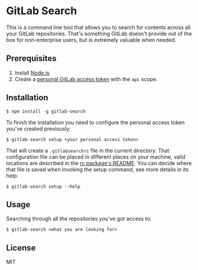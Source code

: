 # GitLab Search

This is a command line tool that allows you to search for contents across all your GitLab repositories.
That's something GitLab doesn't provide out of the box for non-enterprise users, but is extremely valuable
when needed.

## Prerequisites

1. Install [Node.js](https://nodejs.org)
2. Create a [personal GitLab access token](https://docs.gitlab.com/ee/user/profile/personal_access_tokens.html#creating-a-personal-access-token) with the `api` scope.

## Installation

```
$ npm install -g gitlab-search
```

To finish the installation you need to configure the personal access token you've created previously:

```
$ gitlab-search setup <your personal access token>
```

That will create a `.gitlabsearchrc` file in the current directory. That configuration file can be placed
in different places on your machine, valid locations are described in the [rc package's README](https://www.npmjs.com/package/rc#standards).
You can decide where that file is saved when invoking the setup command, see more details in its help:

```
$ gitlab-search setup --help
```

## Usage

Searching through all the repositories you've got access to:

```
$ gitlab-search <what you are looking for>
```

## License

MIT
